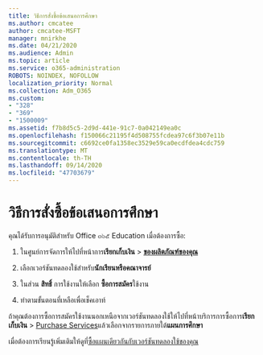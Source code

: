 ```yaml
---
title: วิธีการสั่งซื้อข้อเสนอการศึกษา
ms.author: cmcatee
author: cmcatee-MSFT
manager: mnirkhe
ms.date: 04/21/2020
ms.audience: Admin
ms.topic: article
ms.service: o365-administration
ROBOTS: NOINDEX, NOFOLLOW
localization_priority: Normal
ms.collection: Adm_O365
ms.custom:
- "328"
- "369"
- "1500009"
ms.assetid: f7b8d5c5-2d9d-441e-91c7-0a042149ea0c
ms.openlocfilehash: f150066c21195f4d508755fcdea97c6f3b07e11b
ms.sourcegitcommit: c6692ce0fa1358ec3529e59ca0ecdfdea4cdc759
ms.translationtype: MT
ms.contentlocale: th-TH
ms.lasthandoff: 09/14/2020
ms.locfileid: "47703679"
---
```

# <a name="how-to-purchase-education-offer"></a>วิธีการสั่งซื้อข้อเสนอการศึกษา

คุณได้รับการอนุมัติสำหรับ Office ๓๖๕ Education เมื่อต้องการซื้อ:
  
1. ในศูนย์การจัดการให้ไปที่หน้าการ**เรียกเก็บเงิน** \> **[ของผลิตภัณฑ์ของคุณ](https://go.microsoft.com/fwlink/p/?linkid=842054)**

2. เลือกเวอร์ชันทดลองใช้สำหรับ**นักเรียนหรือคณาจารย์**

3. ในส่วน **สิทธิ์** การใช้งานให้เลือก **ซื้อการสมัคร**ใช้งาน

4. ทำตามขั้นตอนที่เหลือเพื่อเช็คเอาท์

ถ้าคุณต้องการซื้อการสมัครใช้งานนอกเหนือจากเวอร์ชันทดลองใช้ให้ไปที่หน้าบริการการซื้อการ**เรียกเก็บเงิน** \> [Purchase Services](https://go.microsoft.com/fwlink/p/?linkid=868433)แล้วเลือกจากรายการภายใต้**แผนการศึกษา**

เมื่อต้องการเรียนรู้เพิ่มเติมให้ดูที่[ซื้อแผนเดียวกันกับเวอร์ชันทดลองใช้ของคุณ](https://docs.microsoft.com/microsoft-365/commerce/subscriptions-and-billing/buy-a-subscription-from-your-free-trial#buy-the-same-plan-as-your-trial)